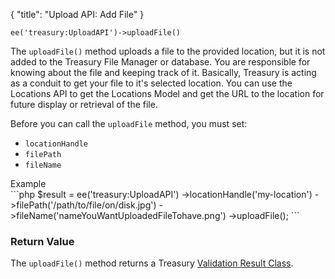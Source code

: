 {
    "title": "Upload API: Add File"
}

`ee('treasury:UploadAPI')->uploadFile()`

The `uploadFile()` method uploads a file to the provided location, but it is not added to the Treasury File Manager or database. You are responsible for knowing about the file and keeping track of it. Basically, Treasury is acting as a conduit to get your file to it's selected location. You can use the Locations API to get the Locations Model and get the URL to the location for future display or retrieval of the file.

Before you can call the `uploadFile` method, you must set:

- `locationHandle`
- `filePath`
- `fileName`

<div class="CodeBlockTitle">Example</div>
```php
$result = ee('treasury:UploadAPI')
    ->locationHandle('my-location')
    ->filePath('/path/to/file/on/disk.jpg')
    ->fileName('nameYouWantUploadedFileTohave.png')
    ->uploadFile();
```

### Return Value

The `uploadFile()` method returns a Treasury [Validation Result Class](#validation-result-class).
